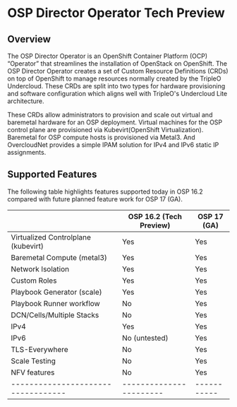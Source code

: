 OSP Director Operator Tech Preview
==================================

Overview
--------
The OSP Director Operator is an OpenShift Container Platform (OCP) “Operator” that streamlines the installation of OpenStack on OpenShift. The OSP Director Operator creates a set of Custom Resource Definitions (CRDs) on top of OpenShift to manage resources normally created by the TripleO Undercloud. These CRDs are split into two types for hardware provisioning and software configuration which aligns well with TripleO's Undercloud Lite architecture.

These CRDs allow administrators to provision and scale out virtual and baremetal hardware for an OSP deployment. Virtual machines for the OSP control plane are provisioned via Kubevirt(OpenShift Virtualization). Baremetal for OSP compute hosts is provisioned via Metal3. And OvercloudNet provides a simple IPAM solution for IPv4 and IPv6 static IP assignments.

Supported Features
------------------

The following table highlights features supported today in OSP 16.2 compared with future planned feature work for OSP 17 (GA).

|                                    | OSP 16.2 (Tech Preview) | OSP 17 (GA)
| ---------------------------------- | ----------------------- | ----------- |
| Virtualized Controlplane (kubevirt)| Yes                     | Yes         |
| Baremetal Compute (metal3)         | Yes                     | Yes         |
| Network Isolation                  | Yes                     | Yes         |
| Custom Roles                       | Yes                     | Yes         |
| Playbook Generator (scale)         | Yes                     | Yes         |
| Playbook Runner workflow           | No                      | Yes         |
| DCN/Cells/Multiple Stacks          | No                      | Yes         |
| IPv4                               | Yes                     | Yes         |
| IPv6                               | No (untested)           | Yes         |
| TLS-Everywhere                     | No                      | Yes         |
| Scale Testing                      | No                      | Yes         |
| NFV features                       | No                      | Yes         |
| ---------------------------------- | ----------------------- | ----------- |

